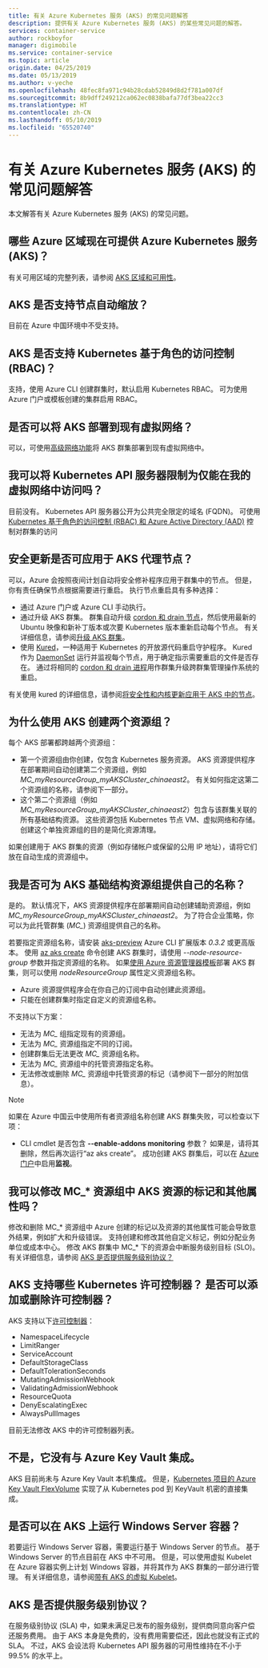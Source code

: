 ```yaml
---
title: 有关 Azure Kubernetes 服务 (AKS) 的常见问题解答
description: 提供有关 Azure Kubernetes 服务 (AKS) 的某些常见问题的解答。
services: container-service
author: rockboyfor
manager: digimobile
ms.service: container-service
ms.topic: article
origin.date: 04/25/2019
ms.date: 05/13/2019
ms.author: v-yeche
ms.openlocfilehash: 48fec8fa971c94b28cdab52849d8d2f781a007df
ms.sourcegitcommit: 8b9dff249212ca062ec0838bafa77df3bea22cc3
ms.translationtype: HT
ms.contentlocale: zh-CN
ms.lasthandoff: 05/10/2019
ms.locfileid: "65520740"
---
```

# <a name="frequently-asked-questions-about-azure-kubernetes-service-aks"></a>有关 Azure Kubernetes 服务 (AKS) 的常见问题解答

本文解答有关 Azure Kubernetes 服务 (AKS) 的常见问题。

## <a name="which-azure-regions-provide-the-azure-kubernetes-service-aks-today"></a>哪些 Azure 区域现在可提供 Azure Kubernetes 服务 (AKS)？

有关可用区域的完整列表，请参阅 [AKS 区域和可用性][aks-regions]。

## <a name="does-aks-support-node-autoscaling"></a>AKS 是否支持节点自动缩放？

<!--MOONCAKE: Not support the PREVIEW feature-->

目前在 Azure 中国环境中不受支持。

## <a name="does-aks-support-kubernetes-role-based-access-control-rbac"></a>AKS 是否支持 Kubernetes 基于角色的访问控制 (RBAC)？

支持，使用 Azure CLI 创建群集时，默认启用 Kubernetes RBAC。 可为使用 Azure 门户或模板创建的集群启用 RBAC。

## <a name="can-i-deploy-aks-into-my-existing-virtual-network"></a>是否可以将 AKS 部署到现有虚拟网络？

可以，可使用[高级网络功能][aks-advanced-networking]将 AKS 群集部署到现有虚拟网络中。

## <a name="can-i-restrict-the-kubernetes-api-server-to-only-be-accessible-within-my-virtual-network"></a>我可以将 Kubernetes API 服务器限制为仅能在我的虚拟网络中访问吗？

目前没有。 Kubernetes API 服务器公开为公共完全限定的域名 (FQDN)。 可使用 [Kubernetes 基于角色的访问控制 (RBAC) 和 Azure Active Directory (AAD)][aks-rbac-aad] 控制对群集的访问

## <a name="are-security-updates-applied-to-aks-agent-nodes"></a>安全更新是否可应用于 AKS 代理节点？

可以，Azure 会按照夜间计划自动将安全修补程序应用于群集中的节点。 但是，你有责任确保节点根据需要进行重启。 执行节点重启具有多种选择：

- 通过 Azure 门户或 Azure CLI 手动执行。
- 通过升级 AKS 群集。 群集自动升级 [cordon 和 drain 节点][cordon-drain]，然后使用最新的 Ubuntu 映像和新补丁版本或次要 Kubernetes 版本重新启动每个节点。 有关详细信息，请参阅[升级 AKS 群集][aks-upgrade]。
- 使用 [Kured](https://github.com/weaveworks/kured)，一种适用于 Kubernetes 的开放源代码重启守护程序。 Kured 作为 [DaemonSet](https://kubernetes.io/docs/concepts/workloads/controllers/daemonset/) 运行并监视每个节点，用于确定指示需要重启的文件是否存在。 通过将相同的 [cordon 和 drain 进程][cordon-drain]用作群集升级跨群集管理操作系统的重启。

有关使用 kured 的详细信息，请参阅[将安全性和内核更新应用于 AKS 中的节点][node-updates-kured]。

## <a name="why-are-two-resource-groups-created-with-aks"></a>为什么使用 AKS 创建两个资源组？

每个 AKS 部署都跨越两个资源组：

- 第一个资源组由你创建，仅包含 Kubernetes 服务资源。 AKS 资源提供程序在部署期间自动创建第二个资源组，例如 *MC_myResourceGroup_myAKSCluster_chinaeast2*。 有关如何指定这第二个资源组的名称，请参阅下一部分。
- 这个第二个资源组（例如 *MC_myResourceGroup_myAKSCluster_chinaeast2*）包含与该群集关联的所有基础结构资源。 这些资源包括 Kubernetes 节点 VM、虚拟网络和存储。 创建这个单独资源组的目的是简化资源清理。

如果创建用于 AKS 群集的资源（例如存储帐户或保留的公用 IP 地址），请将它们放在自动生成的资源组中。

## <a name="can-i-provide-my-own-name-for-the-aks-infrastructure-resource-group"></a>我是否可为 AKS 基础结构资源组提供自己的名称？

是的。 默认情况下，AKS 资源提供程序在部署期间自动创建辅助资源组，例如 *MC_myResourceGroup_myAKSCluster_chinaeast2*。 为了符合企业策略，你可以为此托管群集 (*MC_*) 资源组提供自己的名称。

若要指定资源组名称，请安装 [aks-preview][aks-preview-cli] Azure CLI 扩展版本 *0.3.2* 或更高版本。 使用 [az aks create][az-aks-create] 命令创建 AKS 群集时，请使用 *--node-resource-group* 参数并指定资源组的名称。 如果[使用 Azure 资源管理器模板][aks-rm-template]部署 AKS 群集，则可以使用 *nodeResourceGroup* 属性定义资源组名称。

* Azure 资源提供程序会在你自己的订阅中自动创建此资源组。
* 只能在创建群集时指定自定义的资源组名称。

不支持以下方案：

* 无法为 *MC_* 组指定现有的资源组。
* 无法为 *MC_* 资源组指定不同的订阅。
* 创建群集后无法更改 *MC_* 资源组名称。
* 无法为 *MC_* 资源组中的托管资源指定名称。
* 无法修改或删除 *MC_* 资源组中托管资源的标记（请参阅下一部分的附加信息）。

<!--MOONCAKE: Customization-->

> [!NOTE]
> 如果在 Azure 中国云中使用所有者资源组名称创建 AKS 群集失败，可以检查以下项：
> - CLI cmdlet 是否包含 **--enable-addons monitoring** 参数？
>    如果是，请将其删除，然后再次运行“az aks create”。 成功创建 AKS 群集后，可以在 [Azure 门户](https://portal.azure.cn)中启用**监视**。
>   

## <a name="can-i-modify-tags-and-other-properties-of-the-aks-resources-in-the-mc-resource-group"></a>我可以修改 MC_* 资源组中 AKS 资源的标记和其他属性吗？

修改和删除 MC_* 资源组中 Azure 创建的标记以及资源的其他属性可能会导致意外结果，例如扩大和升级错误。 支持创建和修改其他自定义标记，例如分配业务单位或成本中心。 修改 AKS 群集中 MC_* 下的资源会中断服务级别目标 (SLO)。 有关详细信息，请参阅 [AKS 是否提供服务级别协议？](#does-aks-offer-a-service-level-agreement)

## <a name="what-kubernetes-admission-controllers-does-aks-support-can-admission-controllers-be-added-or-removed"></a>AKS 支持哪些 Kubernetes 许可控制器？ 是否可以添加或删除许可控制器？

AKS 支持以下[许可控制器][admission-controllers]：

- NamespaceLifecycle
- LimitRanger
- ServiceAccount
- DefaultStorageClass
- DefaultTolerationSeconds
- MutatingAdmissionWebhook
- ValidatingAdmissionWebhook
- ResourceQuota
- DenyEscalatingExec
- AlwaysPullImages

目前无法修改 AKS 中的许可控制器列表。

## <a name="is-azure-key-vault-integrated-with-aks"></a>不是，它没有与 Azure Key Vault 集成。

AKS 目前尚未与 Azure Key Vault 本机集成。 但是，[Kubernetes 项目的 Azure Key Vault FlexVolume][keyvault-flexvolume] 实现了从 Kubernetes pod 到 KeyVault 机密的直接集成。

## <a name="can-i-run-windows-server-containers-on-aks"></a>是否可以在 AKS 上运行 Windows Server 容器？

若要运行 Windows Server 容器，需要运行基于 Windows Server 的节点。 基于 Windows Server 的节点目前在 AKS 中不可用。 但是，可以使用虚拟 Kubelet 在 Azure 容器实例上计划 Windows 容器，并将其作为 AKS 群集的一部分进行管理。 有关详细信息，请参阅[带有 AKS 的虚拟 Kubelet][virtual-kubelet]。

## <a name="does-aks-offer-a-service-level-agreement"></a>AKS 是否提供服务级别协议？

在服务级别协议 (SLA) 中，如果未满足已发布的服务级别，提供商同意向客户偿还服务费用。 由于 AKS 本身是免费的，没有费用需要偿还，因此也就没有正式的 SLA。 不过，AKS 会设法将 Kubernetes API 服务器的可用性维持在不小于 99.5% 的水平上。

<!-- LINKS - internal -->

[aks-regions]: ./quotas-skus-regions.md#region-availability
[aks-upgrade]: ./upgrade-cluster.md
[aks-cluster-autoscale]: ./autoscaler.md
[virtual-kubelet]: virtual-kubelet.md
[aks-advanced-networking]: ./configure-azure-cni.md
[aks-rbac-aad]: ./azure-ad-integration.md
[node-updates-kured]: node-updates-kured.md

<!--MOONCAKE: CORRECT FOR URL OF aks-preview-cli-->

[aks-preview-cli]: https://docs.microsoft.com/en-us/cli/azure/ext/aks-preview/aks?view=azure-cli-latest#ext-aks-preview-az-aks-create
[az-aks-create]: https://docs.microsoft.com/cli/azure/aks?view=azure-cli-latest#az-aks-create
[aks-rm-template]: https://docs.microsoft.com/rest/api/aks/managedclusters/createorupdate#managedcluster

<!-- LINKS - external -->

[auto-scaler]: https://github.com/kubernetes/autoscaler
[cordon-drain]: https://kubernetes.io/docs/tasks/administer-cluster/safely-drain-node/
[hexadite]: https://github.com/Hexadite/acs-keyvault-agent
[admission-controllers]: https://kubernetes.io/docs/reference/access-authn-authz/admission-controllers/
[keyvault-flexvolume]: https://github.com/Azure/kubernetes-keyvault-flexvol